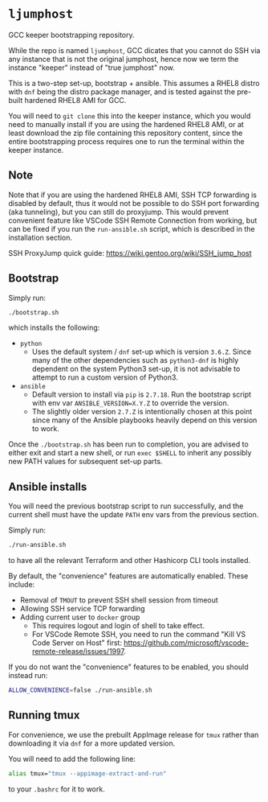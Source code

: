 # `ljumphost`

GCC keeper bootstrapping repository.

While the repo is named `ljumphost`, GCC dicates that you cannot do SSH via any instance that is not
the original jumphost, hence now we term the instance "keeper" instead of "true jumphost" now.

This is a two-step set-up, bootstrap + ansible. This assumes a RHEL8 distro with `dnf` being the
distro package manager, and is tested against the pre-built hardened RHEL8 AMI for GCC.

You will need to `git clone` this into the keeper instance, which you would need to manually install
if you are using the hardened RHEL8 AMI, or at least download the zip file containing this
repository content, since the entire bootstrapping process requires one to run the terminal within
the keeper instance.

## Note

Note that if you are using the hardened RHEL8 AMI, SSH TCP forwarding is disabled by default, thus
it would not be possible to do SSH port forwarding (aka tunneling), but you can still do proxyjump.
This would prevent convenient feature like VSCode SSH Remote Connection from working, but can be
fixed if you run the `run-ansible.sh` script, which is described in the installation section.

SSH ProxyJump quick guide: <https://wiki.gentoo.org/wiki/SSH_jump_host>

## Bootstrap

Simply run:

```bash
./bootstrap.sh
```

which installs the following:

- `python`
  - Uses the default system / `dnf` set-up which is version `3.6.Z`. Since many of the other
    dependencies such as `python3-dnf` is highly dependent on the system Python3 set-up, it is not
    advisable to attempt to run a custom version of Python3.
- `ansible`
  - Default version to install via `pip` is `2.7.18`. Run the bootstrap script with env var
    `ANSIBLE_VERSION=X.Y.Z` to override the version.
  - The slightly older version `2.7.Z` is intentionally chosen at this point since many of the
    Ansible playbooks heavily depend on this version to work.

Once the `./bootstrap.sh` has been run to completion, you are advised to either exit and start a new
shell, or run `exec $SHELL` to inherit any possibly new PATH values for subsequent set-up parts.

## Ansible installs

You will need the previous bootstrap script to run successfully, and the current shell must have the
update `PATH` env vars from the previous section.

Simply run:

```bash
./run-ansible.sh
```

to have all the relevant Terraform and other Hashicorp CLI tools installed.

By default, the "convenience" features are automatically enabled. These include:

- Removal of `TMOUT` to prevent SSH shell session from timeout
- Allowing SSH service TCP forwarding
- Adding current user to `docker` group
  - This requires logout and login of shell to take effect.
  - For VSCode Remote SSH, you need to run the command "Kill VS Code Server on Host" first:
    <https://github.com/microsoft/vscode-remote-release/issues/1997>.

If you do not want the "convenience" features to be enabled, you should instead run:

```bash
ALLOW_CONVENIENCE=false ./run-ansible.sh
```

## Running tmux

For convenience, we use the prebuilt AppImage release for `tmux` rather than downloading
it via `dnf` for a more updated version. 

You will need to add the following line:

```bash
alias tmux="tmux --appimage-extract-and-run"
``` 

to your `.bashrc` for it to work.
